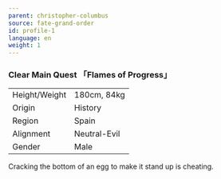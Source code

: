 ```yaml
---
parent: christopher-columbus
source: fate-grand-order
id: profile-1
language: en
weight: 1
---
```


### Clear Main Quest 「Flames of Progress」

<table>
  <tr><td>Height/Weight</td><td>180cm, 84kg</td></tr>
  <tr><td>Origin</td><td>History</td></tr>
  <tr><td>Region</td><td>Spain</td></tr>
  <tr><td>Alignment</td><td>Neutral-Evil</td></tr>
  <tr><td>Gender</td><td>Male</td></tr>
</table>

Cracking the bottom of an egg to make it stand up is cheating.
